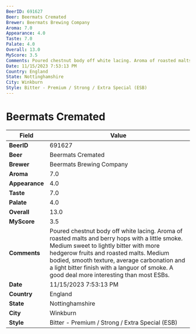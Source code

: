 ```yaml
---
BeerID: 691627
Beer: Beermats Cremated
Brewer: Beermats Brewing Company
Aroma: 7.0
Appearance: 4.0
Taste: 7.0
Palate: 4.0
Overall: 13.0
MyScore: 3.5
Comments: Poured chestnut body off white lacing. Aroma of roasted malts and berry hops with a little smoke. Medium sweet to lightly bitter with more hedgerow fruits and roasted malts. Medium bodied, smooth texture, average carbonation and a light bitter finish with a languor of smoke. A good deal more interesting than most ESBs.
Date: 11/15/2023 7:53:13 PM
Country: England
State: Nottinghamshire
City: Winkburn
Style: Bitter - Premium / Strong / Extra Special (ESB)
---
```


# Beermats Cremated

| Field         | Value |
|---------------|-------|
| **BeerID** | 691627 |
| **Beer** | Beermats Cremated |
| **Brewer** | Beermats Brewing Company |
| **Aroma** | 7.0 |
| **Appearance** | 4.0 |
| **Taste** | 7.0 |
| **Palate** | 4.0 |
| **Overall** | 13.0 |
| **MyScore** | 3.5 |
| **Comments** | Poured chestnut body off white lacing. Aroma of roasted malts and berry hops with a little smoke. Medium sweet to lightly bitter with more hedgerow fruits and roasted malts. Medium bodied, smooth texture, average carbonation and a light bitter finish with a languor of smoke. A good deal more interesting than most ESBs. |
| **Date** | 11/15/2023 7:53:13 PM |
| **Country** | England |
| **State** | Nottinghamshire |
| **City** | Winkburn |
| **Style** | Bitter - Premium / Strong / Extra Special (ESB) |

